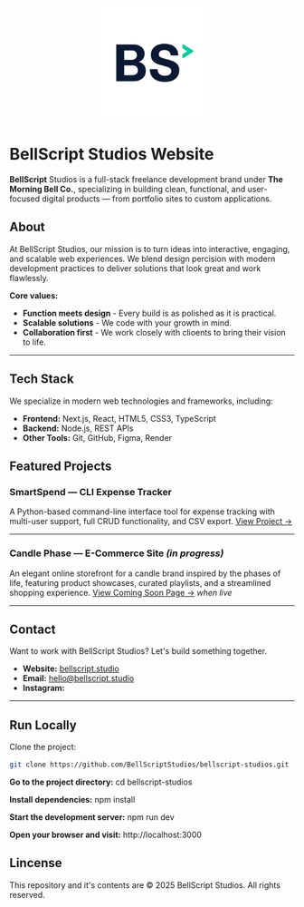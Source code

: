 <p align="center">
    <img src="public/bs-studio-logo-trsp.PNG" alt="BellScript Studios Banner" height="200">
</p>
    
# BellScript Studios Website

**BellScript** Studios is a full-stack freelance development brand under **The Morning Bell Co.**, specializing in building clean, functional, and user-focused digital products — from portfolio sites to custom applications.

## About

At BellScript Studios, our mission is to turn ideas into interactive, engaging, and scalable web experiences. We blend design percision with modern development practices to deliver solutions that look great and work flawlessly.

**Core values:**
- **Function meets design** - Every build is as polished as it is practical.
- **Scalable solutions** - We code with your growth in mind.
- **Collaboration first** - We work closely with clioents to bring their vision to life.

---

## Tech Stack

We specialize in modern web technologies and frameworks, including:

- **Frontend:** Next.js, React, HTML5, CSS3, TypeScript
- **Backend:** Node.js, REST APIs
- **Other Tools:** Git, GitHub, Figma, Render

## Featured Projects

### **SmartSpend — CLI Expense Tracker**
A Python-based command-line interface tool for expense tracking with multi-user support, full CRUD functionality, and CSV export.
[View Project →](https://github.com/MTinsley00/CLI_Expense_Tracker.git)

---

### **Candle Phase — E-Commerce Site** *(in progress)*
An elegant online storefront for a candle brand inspired by the phases of life, featuring product showcases, curated playlists, and a streamlined shopping experience.
[View Coming Soon Page →](https://candlephase.com) *when live*

---

## Contact

Want to work with BellScript Studios? Let's build something together.

- **Website:** [bellscript.studio](https://bellscript.studio)
- **Email:** [hello@bellscript.studio](mailto:hello@bellscript.studio)
- **Instagram:** 

---

## Run Locally 
Clone the project:
```bash
git clone https://github.com/BellScriptStudios/bellscript-studios.git
```

**Go to the project directory:**
cd bellscript-studios

**Install dependencies:**
npm install

**Start the development server:**
npm run dev

**Open your browser and visit:**
http://localhost:3000

## Lincense

This repository and it's contents are © 2025 BellScript Studios. All rights reserved.
